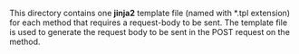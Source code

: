 
This directory contains one **jinja2** template file (named with *.tpl extension) for each method that requires a request-body to be sent. The template file is used to generate the request body to be sent in the POST request on the method.

